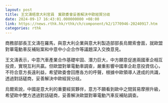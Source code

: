 ```yaml
---
layout: post
title: 王文濤晤意大利官員　冀歐委會妥善解決中歐經貿分歧
date: 2024-09-17 16:43:01.000000000 +08:00
link: https://news.rthk.hk/rthk/ch/component/k2/1770946-20240917.htm
categories: rthk
---
```


商務部部長王文濤在羅馬，與意大利企業與意大利製造部部長烏爾索會面，就歐盟對華電動車反補貼案和中意中小企合作等議題深入交換意見。

王文濤表示，中意汽車產業合作基礎牢固、潛力巨大，中方願意促進兩國車企相互投資，實現互利共贏。但歐盟對華電動車調查，嚴重影響中國車企赴意投資信心，不符合意方長遠利益，希望歐委會回應各方的呼聲，根據中歐領導人達成的共識，透過對話磋商，妥善解決中歐經貿分歧。

烏爾索說，中國是意大利的重要經貿夥伴，意方不願看到歐中之間貿易摩擦升級，希望歐中雙方透過對話磋商，妥善解決歐盟對華電動汽車反補貼調查。
